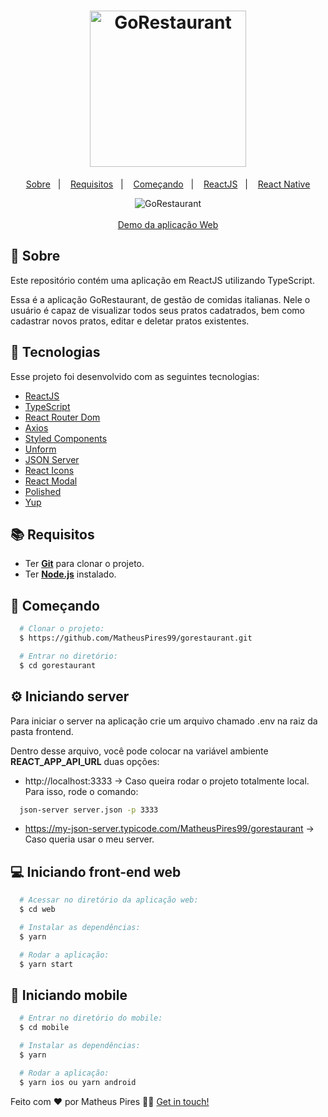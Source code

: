 <h1 align="center">
    <img alt="GoRestaurant" src="https://ik.imagekit.io/hwyksvj4iv/gorestaurant_soSmYKHra.svg" width="250px" />
</h1>

<p align="center">
  <a href="#page_with_curl-sobre">Sobre</a>&nbsp;&nbsp;&nbsp;|&nbsp;&nbsp;&nbsp;
  <a href="#books-requisitos">Requisitos</a>&nbsp;&nbsp;&nbsp;|&nbsp;&nbsp;&nbsp;
  <a href="#rocket-começando">Começando</a>&nbsp;&nbsp;&nbsp;|&nbsp;&nbsp;&nbsp;
  <a href="#gear-iniciando-front-end">ReactJS</a>&nbsp;&nbsp;&nbsp;|&nbsp;&nbsp;&nbsp;
  <a href="#iphone-iniciando-mobile">React Native</a>
</>

<p align="center">
  <img alt="GoRestaurant" src="https://res.cloudinary.com/matheuspires/image/upload/v1591148018/gorestaurant_qczwwa.gif" />
  <br />
  <br />
  <a href="https://gorestaurant.netlify.app">Demo da aplicação Web</a>
</p>

## :page_with_curl: Sobre
Este repositório contém uma aplicação em ReactJS utilizando TypeScript.

Essa é a aplicação GoRestaurant, de gestão de comidas italianas. Nele o usuário é capaz de visualizar todos seus pratos cadatrados, bem como cadastrar novos pratos, editar e deletar pratos existentes.

## :hammer: Tecnologias
Esse projeto foi desenvolvido com as seguintes tecnologias:

- [ReactJS](https://reactjs.org/)
- [TypeScript](https://www.typescriptlang.org/)
- [React Router Dom](https://reacttraining.com/react-router/web/guides/quick-start)
- [Axios](https://github.com/axios/axios)
- [Styled Components](https://styled-components.com/)
- [Unform](https://unform.dev/)
- [JSON Server](https://github.com/typicode/json-server)
- [React Icons](https://www.npmjs.com/package/react-icons)
- [React Modal](https://www.npmjs.com/package/react-modal)
- [Polished](https://www.npmjs.com/package/polished)
- [Yup](https://github.com/jquense/yup)

## :books: Requisitos
- Ter [**Git**](https://git-scm.com/) para clonar o projeto.
- Ter [**Node.js**](https://nodejs.org/en/) instalado.

## :rocket: Começando
``` bash
  # Clonar o projeto:
  $ https://github.com/MatheusPires99/gorestaurant.git

  # Entrar no diretório:
  $ cd gorestaurant
```

## :gear: Iniciando server
  Para iniciar o server na aplicação crie um arquivo chamado .env na raiz da pasta frontend.

  Dentro desse arquivo, você pode colocar na variável ambiente **REACT_APP_API_URL** duas opções:

  - http://localhost:3333 -> Caso queira rodar o projeto totalmente local. Para isso, rode o comando: 
  ```bash 
    json-server server.json -p 3333
  ````
  - https://my-json-server.typicode.com/MatheusPires99/gorestaurant -> Caso queria usar o meu server.

## :computer: Iniciando front-end web
```bash
  # Acessar no diretório da aplicação web:
  $ cd web

  # Instalar as dependências:
  $ yarn

  # Rodar a aplicação:
  $ yarn start
```

## :iphone: Iniciando mobile
```bash
  # Entrar no diretório do mobile:
  $ cd mobile

  # Instalar as dependências:
  $ yarn

  # Rodar a aplicação:
  $ yarn ios ou yarn android 
```

Feito com ❤️ por Matheus Pires 👋🏻 [Get in touch!](https://github.com/MatheusPires99)
